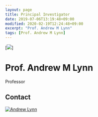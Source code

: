 ```yaml
---
layout: page
title: Principal Investigator
date: 2019-07-06T13:19:48+09:00
modified: 2020-02-19T12:24:48+09:00
excerpt: "Prof. Andrew M Lynn"
tags: [Prof. Andrew M Lynn]
---
```


[<img src=https://www.jnu.ac.in/Faculty/andrew/default_htm_files/2067.jpg/>]


# Prof. Andrew M Lynn
  Professor
  
  
  

## Contact

[<img src="https://img.shields.io/badge/Google_Scholar-lightgrey?style=flat&logo=Google-Scholar" alt="Andrew Lynn"/>](https://scholar.google.co.in/citations?user=8tgnKvAAAAAJ&hl=en)
